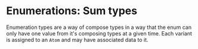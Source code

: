 # Enumerations: Sum types

Enumeration types are a way of compose types in a way that the enum can only have one value from it's composing types at a given time. Each variant is assigned to an `Atom` and may have associated data to it.
